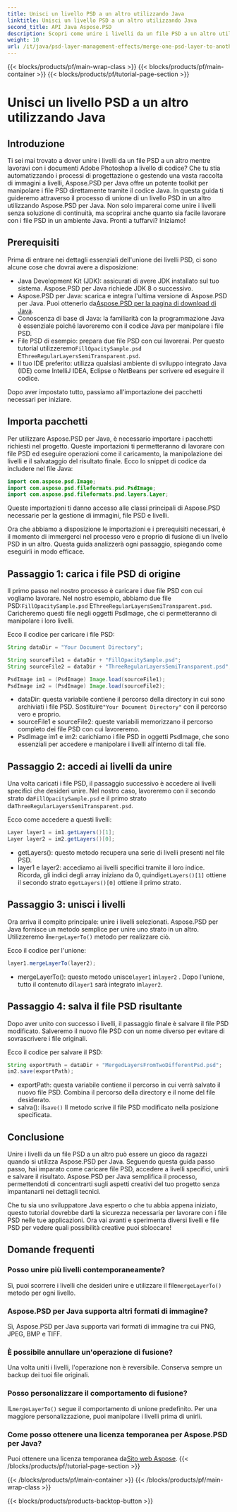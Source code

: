 ```yaml
---
title: Unisci un livello PSD a un altro utilizzando Java
linktitle: Unisci un livello PSD a un altro utilizzando Java
second_title: API Java Aspose.PSD
description: Scopri come unire i livelli da un file PSD a un altro utilizzando Aspose.PSD per Java con il nostro tutorial passo passo. Perfetto per automatizzare i processi di progettazione.
weight: 10
url: /it/java/psd-layer-management-effects/merge-one-psd-layer-to-another/
---
```


{{< blocks/products/pf/main-wrap-class >}}
{{< blocks/products/pf/main-container >}}
{{< blocks/products/pf/tutorial-page-section >}}

# Unisci un livello PSD a un altro utilizzando Java

## Introduzione

Ti sei mai trovato a dover unire i livelli da un file PSD a un altro mentre lavoravi con i documenti Adobe Photoshop a livello di codice? Che tu stia automatizzando i processi di progettazione o gestendo una vasta raccolta di immagini a livelli, Aspose.PSD per Java offre un potente toolkit per manipolare i file PSD direttamente tramite il codice Java. In questa guida ti guideremo attraverso il processo di unione di un livello PSD in un altro utilizzando Aspose.PSD per Java. Non solo imparerai come unire i livelli senza soluzione di continuità, ma scoprirai anche quanto sia facile lavorare con i file PSD in un ambiente Java. Pronti a tuffarvi? Iniziamo!

## Prerequisiti

Prima di entrare nei dettagli essenziali dell'unione dei livelli PSD, ci sono alcune cose che dovrai avere a disposizione:

- Java Development Kit (JDK): assicurati di avere JDK installato sul tuo sistema. Aspose.PSD per Java richiede JDK 8 o successivo.
-  Aspose.PSD per Java: scarica e integra l'ultima versione di Aspose.PSD per Java. Puoi ottenerlo da[Aspose.PSD per la pagina di download di Java](https://releases.aspose.com/psd/java/).
- Conoscenza di base di Java: la familiarità con la programmazione Java è essenziale poiché lavoreremo con il codice Java per manipolare i file PSD.
-  File PSD di esempio: prepara due file PSD con cui lavorerai. Per questo tutorial utilizzeremo`FillOpacitySample.psd` E`ThreeRegularLayersSemiTransparent.psd`.
- Il tuo IDE preferito: utilizza qualsiasi ambiente di sviluppo integrato Java (IDE) come IntelliJ IDEA, Eclipse o NetBeans per scrivere ed eseguire il codice.

Dopo aver impostato tutto, passiamo all'importazione dei pacchetti necessari per iniziare.

## Importa pacchetti

Per utilizzare Aspose.PSD per Java, è necessario importare i pacchetti richiesti nel progetto. Queste importazioni ti permetteranno di lavorare con file PSD ed eseguire operazioni come il caricamento, la manipolazione dei livelli e il salvataggio del risultato finale. Ecco lo snippet di codice da includere nel file Java:

```java
import com.aspose.psd.Image;
import com.aspose.psd.fileformats.psd.PsdImage;
import com.aspose.psd.fileformats.psd.layers.Layer;
```

Queste importazioni ti danno accesso alle classi principali di Aspose.PSD necessarie per la gestione di immagini, file PSD e livelli.

Ora che abbiamo a disposizione le importazioni e i prerequisiti necessari, è il momento di immergerci nel processo vero e proprio di fusione di un livello PSD in un altro. Questa guida analizzerà ogni passaggio, spiegando come eseguirli in modo efficace.

## Passaggio 1: carica i file PSD di origine

 Il primo passo nel nostro processo è caricare i due file PSD con cui vogliamo lavorare. Nel nostro esempio, abbiamo due file PSD:`FillOpacitySample.psd` E`ThreeRegularLayersSemiTransparent.psd`. Caricheremo questi file negli oggetti PsdImage, che ci permetteranno di manipolare i loro livelli.

Ecco il codice per caricare i file PSD:

```java
String dataDir = "Your Document Directory";

String sourceFile1 = dataDir + "FillOpacitySample.psd";
String sourceFile2 = dataDir + "ThreeRegularLayersSemiTransparent.psd";

PsdImage im1 = (PsdImage) Image.load(sourceFile1);
PsdImage im2 = (PsdImage) Image.load(sourceFile2);
```

- dataDir: questa variabile contiene il percorso della directory in cui sono archiviati i file PSD. Sostituire`"Your Document Directory"` con il percorso vero e proprio.
- sourceFile1 e sourceFile2: queste variabili memorizzano il percorso completo dei file PSD con cui lavoreremo.
- PsdImage im1 e im2: carichiamo i file PSD in oggetti PsdImage, che sono essenziali per accedere e manipolare i livelli all'interno di tali file.

## Passaggio 2: accedi ai livelli da unire

 Una volta caricati i file PSD, il passaggio successivo è accedere ai livelli specifici che desideri unire. Nel nostro caso, lavoreremo con il secondo strato da`FillOpacitySample.psd` e il primo strato da`ThreeRegularLayersSemiTransparent.psd`.

Ecco come accedere a questi livelli:

```java
Layer layer1 = im1.getLayers()[1];
Layer layer2 = im2.getLayers()[0];
```

- getLayers(): questo metodo recupera una serie di livelli presenti nel file PSD.
-  layer1 e layer2: accediamo ai livelli specifici tramite il loro indice. Ricorda, gli indici degli array iniziano da 0, quindi`getLayers()[1]` ottiene il secondo strato e`getLayers()[0]` ottiene il primo strato.

## Passaggio 3: unisci i livelli

Ora arriva il compito principale: unire i livelli selezionati. Aspose.PSD per Java fornisce un metodo semplice per unire uno strato in un altro. Utilizzeremo il`mergeLayerTo()` metodo per realizzare ciò.

Ecco il codice per l'unione:

```java
layer1.mergeLayerTo(layer2);
```

-  mergeLayerTo(): questo metodo unisce`layer1` in`layer2` . Dopo l'unione, tutto il contenuto di`layer1` sarà integrato in`layer2`.

## Passaggio 4: salva il file PSD risultante

Dopo aver unito con successo i livelli, il passaggio finale è salvare il file PSD modificato. Salveremo il nuovo file PSD con un nome diverso per evitare di sovrascrivere i file originali.

Ecco il codice per salvare il PSD:

```java
String exportPath = dataDir + "MergedLayersFromTwoDifferentPsd.psd";
im2.save(exportPath);
```

- exportPath: questa variabile contiene il percorso in cui verrà salvato il nuovo file PSD. Combina il percorso della directory e il nome del file desiderato.
-  salva(): il`save()` Il metodo scrive il file PSD modificato nella posizione specificata.

## Conclusione

Unire i livelli da un file PSD a un altro può essere un gioco da ragazzi quando si utilizza Aspose.PSD per Java. Seguendo questa guida passo passo, hai imparato come caricare file PSD, accedere a livelli specifici, unirli e salvare il risultato. Aspose.PSD per Java semplifica il processo, permettendoti di concentrarti sugli aspetti creativi del tuo progetto senza impantanarti nei dettagli tecnici.

Che tu sia uno sviluppatore Java esperto o che tu abbia appena iniziato, questo tutorial dovrebbe darti la sicurezza necessaria per lavorare con i file PSD nelle tue applicazioni. Ora vai avanti e sperimenta diversi livelli e file PSD per vedere quali possibilità creative puoi sbloccare!

## Domande frequenti

### Posso unire più livelli contemporaneamente?
 Sì, puoi scorrere i livelli che desideri unire e utilizzare il file`mergeLayerTo()` metodo per ogni livello.

### Aspose.PSD per Java supporta altri formati di immagine?
Sì, Aspose.PSD per Java supporta vari formati di immagine tra cui PNG, JPEG, BMP e TIFF.

### È possibile annullare un'operazione di fusione?
Una volta uniti i livelli, l'operazione non è reversibile. Conserva sempre un backup dei tuoi file originali.

### Posso personalizzare il comportamento di fusione?
 IL`mergeLayerTo()` segue il comportamento di unione predefinito. Per una maggiore personalizzazione, puoi manipolare i livelli prima di unirli.

### Come posso ottenere una licenza temporanea per Aspose.PSD per Java?
 Puoi ottenere una licenza temporanea da[Sito web Aspose](https://purchase.aspose.com/temporary-license/).
{{< /blocks/products/pf/tutorial-page-section >}}

{{< /blocks/products/pf/main-container >}}
{{< /blocks/products/pf/main-wrap-class >}}

{{< blocks/products/products-backtop-button >}}
